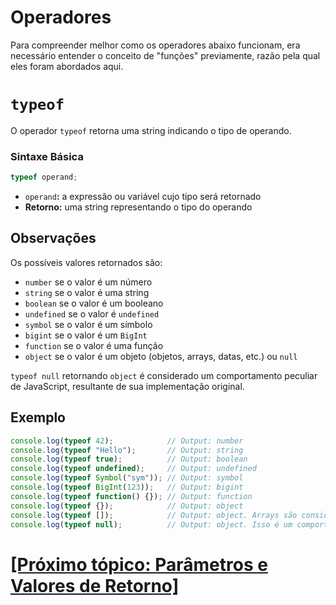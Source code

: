 # Operadores

Para compreender melhor como os operadores abaixo funcionam, era necessário entender o conceito de "funções" previamente, razão pela qual eles foram abordados aqui.

# `typeof`

O operador `typeof` retorna uma string indicando o tipo de operando.

### Sintaxe Básica

```JavaScript
typeof operand;
```

- `operand`**:** a expressão ou variável cujo tipo será retornado
- **Retorno:** uma string representando o tipo do operando

## Observações

Os possíveis valores retornados são:

- `number` se o valor é um número
- `string` se o valor é uma string
- `boolean` se o valor é um booleano
- `undefined` se o valor é `undefined`
- `symbol` se o valor é um símbolo
- `bigint` se o valor é um `BigInt`
- `function` se o valor é uma função
- `object` se o valor é um objeto (objetos, arrays, datas, etc.) ou `null`

`typeof null` retornando `object` é considerado um comportamento peculiar de JavaScript, resultante de sua implementação original.

## Exemplo

```JavaScript
console.log(typeof 42);            // Output: number
console.log(typeof "Hello");       // Output: string
console.log(typeof true);          // Output: boolean
console.log(typeof undefined);     // Output: undefined
console.log(typeof Symbol("sym")); // Output: symbol
console.log(typeof BigInt(123));   // Output: bigint
console.log(typeof function() {}); // Output: function
console.log(typeof {});            // Output: object
console.log(typeof []);            // Output: object. Arrays são considerados objetos.
console.log(typeof null);          // Output: object. Isso é um comportamento histórico de JavaScript.
```

# [[Próximo tópico: Parâmetros e Valores de Retorno]](./parametros-valores-retorno.md)